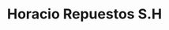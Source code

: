 ---
title: "Horacio Repuestos S.H"
url: /rufino/horacio-repuestos-s-h/
shop: piezas de automóviles
---